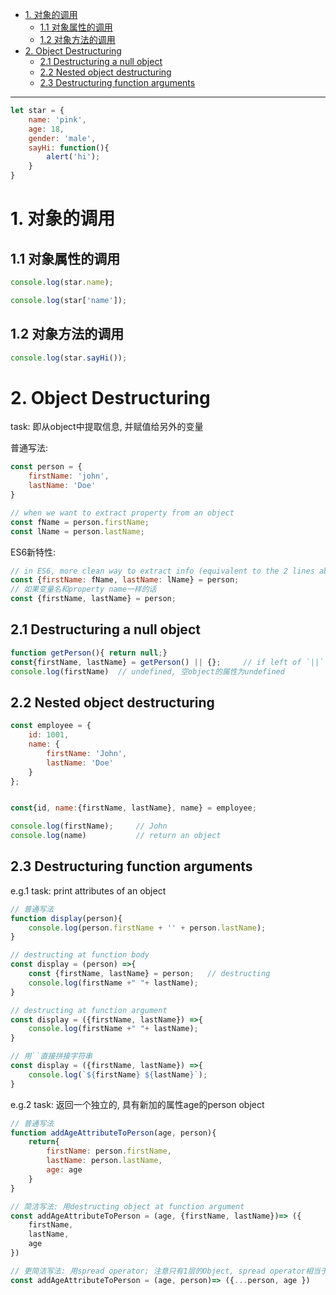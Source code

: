 - [1. 对象的调用](#1-对象的调用)
  - [1.1 对象属性的调用](#11-对象属性的调用)
  - [1.2 对象方法的调用](#12-对象方法的调用)
- [2. Object Destructuring](#2-object-destructuring)
  - [2.1 Destructuring a null object](#21-destructuring-a-null-object)
  - [2.2 Nested object destructuring](#22-nested-object-destructuring)
  - [2.3 Destructuring function arguments](#23-destructuring-function-arguments)



---

```js
let star = {
    name: 'pink',
    age: 18,
    gender: 'male',
    sayHi: function(){
        alert('hi');
    }
}
```

# 1. 对象的调用
## 1.1 对象属性的调用 
```js
console.log(star.name);

console.log(star['name']);
```

## 1.2 对象方法的调用

```js
console.log(star.sayHi());
```


# 2. Object Destructuring
task: 即从object中提取信息, 并赋值给另外的变量

普通写法:
```js
const person = {
    firstName: 'john',
    lastName: 'Doe'
}

// when we want to extract property from an object
const fName = person.firstName;
const lName = person.lastName;
```

ES6新特性:
```js
// in ES6, more clean way to extract info (equivalent to the 2 lines above)
const {firstName: fName, lastName: lName} = person;
// 如果变量名和property name一样的话
const {firstName, lastName} = person;
```

## 2.1 Destructuring a null object
```js
function getPerson(){ return null;}
const{firstName, lastName} = getPerson() || {};     // if left of `||` is true, just pick the left; if left of `||` is false (null & undefined are false), pick the right
console.log(firstName)  // undefined, 空object的属性为undefined
```

## 2.2 Nested object destructuring
```js
const employee = { 
	id: 1001, 
	name: { 
		firstName: 'John', 
		lastName: 'Doe' 
	} 
};


const{id, name:{firstName, lastName}, name} = employee;

console.log(firstName);     // John
console.log(name)           // return an object
```


## 2.3 Destructuring function arguments
e.g.1 task: print attributes of an object
```js
// 普通写法
function display(person){
    console.log(person.firstName + '' + person.lastName);
}

// destructing at function body
const display = (person) =>{
    const {firstName, lastName} = person;   // destructing
    console.log(firstName +" "+ lastName);
}

// destructing at function argument
const display = ({firstName, lastName}) =>{ 
    console.log(firstName +" "+ lastName);
}

// 用``直接拼接字符串
const display = ({firstName, lastName}) =>{ 
    console.log(`${firstName} ${lastName}`);
}

```

e.g.2 task: 返回一个独立的, 具有新加的属性age的person object

```js
// 普通写法
function addAgeAttributeToPerson(age, person){
    return{
        firstName: person.firstName,
        lastName: person.lastName,
        age: age
    }
}

// 简洁写法: 用destructing object at function argument
const addAgeAttributeToPerson = (age, {firstName, lastName})=> ({
    firstName,
    lastName,
    age  
})

// 更简洁写法: 用spread operator; 注意只有1层的Object, spread operator相当于深拷贝
const addAgeAttributeToPerson = (age, person)=> ({...person, age })
```